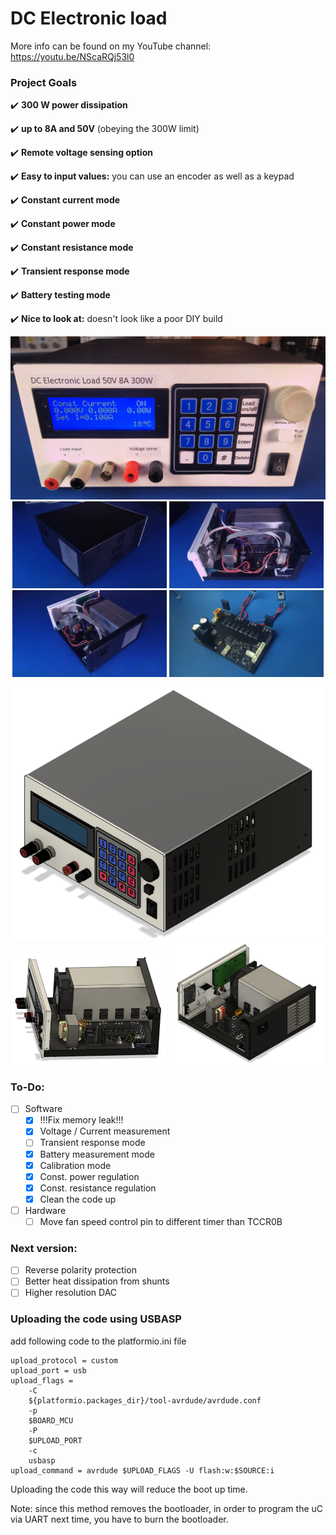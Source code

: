 # DC Electronic load

More info can be found on my YouTube channel: https://youtu.be/NScaRQj53l0

### Project Goals
:heavy_check_mark: **300 W power dissipation**

:heavy_check_mark: **up to 8A and 50V** (obeying the 300W limit)

:heavy_check_mark: **Remote voltage sensing option**

:heavy_check_mark: **Easy to input values:** you can use an encoder as well as a keypad

:heavy_check_mark: **Constant current mode**

:heavy_check_mark: **Constant power mode**

:heavy_check_mark: **Constant resistance mode**

:heavy_check_mark: **Transient response mode**

:heavy_check_mark: **Battery testing mode**

:heavy_check_mark: **Nice to look at:** doesn't look like a poor DIY build

<p align="center">
  <img src="/images/front.jpg" />
  <img src="/images/rear.jpg" width="49%" />
  <img src="/images/insides.jpg" width="49%" />
  <img src="/images/insides2.jpg" width="49%" />
  <img src="/images/main_PCB.jpg" width="49%" />
</p>

<p align="center">
  <img src="/images/load_assembled_render.png" />
  <img src="/images/insides_render.png" width="49%" />
  <img src="/images/insides_rear_render.png" width="49%" />
</p>

### To-Do:

- [ ] Software
  - [X] !!!Fix memory leak!!!
  - [X] Voltage / Current measurement
  - [ ] Transient response mode
  - [X] Battery measurement mode
  - [X] Calibration mode
  - [X] Const. power regulation
  - [X] Const. resistance regulation
  - [X] Clean the code up
- [ ] Hardware
  - [ ] Move fan speed control pin to different timer than TCCR0B

### Next version:
  - [ ] Reverse polarity protection
  - [ ] Better heat dissipation from shunts
  - [ ] Higher resolution DAC

### Uploading the code using USBASP
add following code to the platformio.ini file

    upload_protocol = custom
    upload_port = usb
    upload_flags = 
        -C
        ${platformio.packages_dir}/tool-avrdude/avrdude.conf
        -p
        $BOARD_MCU
        -P
        $UPLOAD_PORT
        -c
        usbasp
    upload_command = avrdude $UPLOAD_FLAGS -U flash:w:$SOURCE:i

Uploading the code this way will reduce the boot up time.

Note: since this method removes the bootloader, in order to program the uC via UART next time,
    you have to burn the bootloader.